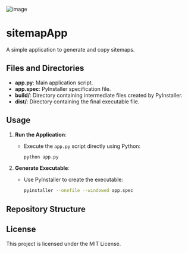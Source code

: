 ![image](https://github.com/Anastasios3/sitemApp/assets/117446378/30af166d-8a75-4328-a3ae-8c92f5043ba2)


# sitemapApp

A simple application to generate and copy sitemaps.

## Files and Directories

- **app.py**: Main application script.
- **app.spec**: PyInstaller specification file.
- **build/**: Directory containing intermediate files created by PyInstaller.
- **dist/**: Directory containing the final executable file.

## Usage

1. **Run the Application**:
   - Execute the `app.py` script directly using Python:
     ```bash
     python app.py
     ```

2. **Generate Executable**:
   - Use PyInstaller to create the executable:
     ```bash
     pyinstaller --onefile --windowed app.spec
     ```

## Repository Structure


## License

This project is licensed under the MIT License.
